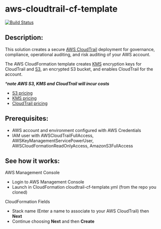 # aws-cloudtrail-cf-template
[![Build Status](https://travis-ci.org/getcft/aws-cloudtrail-cf-template.svg?branch=master)](https://travis-ci.org/getcft/aws-cloudtrail-cf-template)

## Description:

This solution creates a secure [AWS CloudTrail](https://aws.amazon.com/cloudtrail/) deployment for governance, compliance, operational auditing, and risk auditing of your AWS account.

The AWS CloudFormation template creates [KMS](https://aws.amazon.com/kms/) encryption keys for CloudTrail and [S3](https://aws.amazon.com/s3/), an encrypted S3 bucket, and enables CloudTrail for the account.

_***note AWS S3, KMS and CloudTrail will incur costs**_

* [S3 pricing](https://aws.amazon.com/s3/pricing/)
* [KMS pricing](https://aws.amazon.com/kms/pricing/)
* [CloudTrail pricing](https://aws.amazon.com/cloudtrail/pricing/)

## Prerequisites:

* AWS account and environment configured with AWS Credentials
* IAM user with AWSCloudTrailFullAccess, AWSKeyManagementServicePowerUser, AWSCloudFormationReadOnlyAccess, AmazonS3FullAccess

## See how it works:

AWS Management Console

* Login to AWS Management Console
* Launch in CloudFormation cloudtrail-cf-template.yml (from the repo you cloned)

CloudFormation Fields

* Stack name (Enter a name to associate to your AWS CloudTrail) then **Next**
* Continue choosing **Next** and then **Create**
